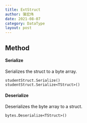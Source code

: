 ```yaml
---
title: ExtStruct
author: 骆宏伟
date: 2021-08-07
category: DataType
layout: post
---
```


## Method

#### Serialize
Serializes the struct to a byte array.
```
studentStruct.Serialize()
studentStruct.Serialize<TStruct>()
```

#### Deserialize
Deserializes the byte array to a struct.
```
bytes.Deserialize<TStruct>()
```